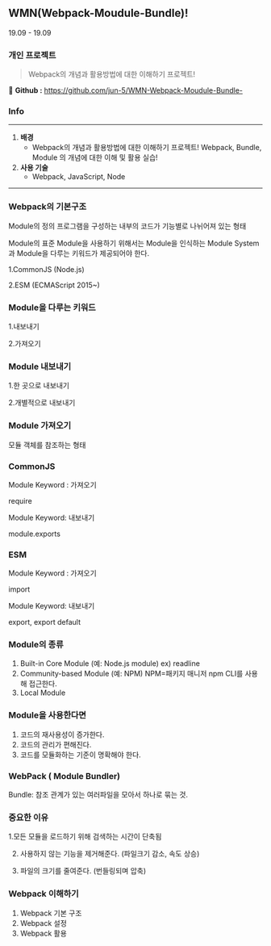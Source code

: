 ## **WMN(Webpack-Moudule-Bundle)!**

19.09 - 19.09

### **개인 프로젝트**

> Webpack의 개념과 활용방법에 대한 이해하기 프로젝트!

🔎 **Github :** https://github.com/jun-5/WMN-Webpack-Moudule-Bundle-

### **Info**

---

1. **배경**
    - Webpack의 개념과 활용방법에 대한 이해하기 프로젝트! Webpack, Bundle, Module 의 개념에 대한 이해 및 활용 실습!
2. **사용 기술**
    - Webpack, JavaScript, Node

---

### Webpack의 기본구조

Module의 정의 프로그램을 구성하는 내부의 코드가 기능별로 나뉘어져 있는 형태

Module의 표준 Module을 사용하기 위해서는 Module을 인식하는 Module System과 Module을 다루는 키워드가 제공되어야 한다.

1.CommonJS (Node.js) 

2.ESM (ECMAScript 2015~)

### Module을 다루는 키워드

 1.내보내기

 2.가져오기

### Module 내보내기

 1.한 곳으로 내보내기 

2.개별적으로 내보내기

### Module 가져오기

 모듈 객체를 참조하는 형태

### CommonJS

Module Keyword : 가져오기

 require

Module Keyword: 내보내기 

module.exports

### ESM

 Module Keyword : 가져오기

 import

Module Keyword: 내보내기

 export, export default

### Module의 종류

1. Built-in Core Module (예: Node.js module) ex) readline
2. Community-based Module (예: NPM) NPM=패키지 매니저 npm CLI를 사용해 접근한다.
3. Local Module

### Module을 사용한다면

1. 코드의 재사용성이 증가한다.
2. 코드의 관리가 편해진다.
3. 코드를 모듈화하는 기준이 명확해야 한다.

### WebPack ( Module Bundler)

 Bundle: 참조 관계가 있는 여러파일을 모아서 하나로 묶는 것.

### 중요한 이유

1.모든 모듈을 로드하기 위해 검색하는 시간이 단축됨

 2. 사용하지 않는 기능을 제거해준다. (파일크기 감소, 속도 상승)

 3. 파일의 크기를 줄여준다. (번들링되며 압축)

### Webpack 이해하기

1. Webpack 기본 구조
2. Webpack 설정
3. Webpack 활용


[](https://www.notion.so/16d3d106ea4f402e96c5aeb988b00b7d#f567cbc68e2d4f67a8d6478ca8c2b849)
[](https://www.notion.so/16d3d106ea4f402e96c5aeb988b00b7d#de270c80427043559ca1afb1a0eb641d)
